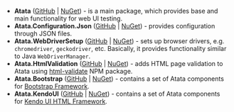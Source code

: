 - **Atata** ([GitHub](https://github.com/atata-framework/atata) | [NuGet](https://www.nuget.org/packages/Atata/)) -
  is a main package, which provides base and main functionality for web UI testing.
- **Atata.Configuration.Json** ([GitHub](https://github.com/atata-framework/atata-configuration-json) | [NuGet](https://www.nuget.org/packages/Atata.Configuration.Json/)) -
  provides configuration through JSON files.
- **Atata.WebDriverSetup** ([GitHub](https://github.com/atata-framework/atata-webdriversetup) | [NuGet](https://www.nuget.org/packages/Atata.WebDriverSetup/)) -
  sets up browser drivers, e.g. `chromedriver`, `geckodriver`, etc.
  Basically, it provides functionality similar to Java `WebDriverManager`.
- **Atata.HtmlValidation** ([GitHub](https://github.com/atata-framework/atata-htmlvalidation) | [NuGet](https://www.nuget.org/packages/Atata.HtmlValidation/)) -
  adds HTML page validation to Atata using [html-validate](https://www.npmjs.com/package/html-validate) NPM package.
- **Atata.Bootstrap** ([GitHub](https://github.com/atata-framework/atata-bootstrap) | [NuGet](https://www.nuget.org/packages/Atata.Bootstrap/)) -
  contains a set of Atata components for [Bootstrap Framework](https://getbootstrap.com/).
- **Atata.KendoUI** ([GitHub](https://github.com/atata-framework/atata-kendoui) | [NuGet](https://www.nuget.org/packages/Atata.KendoUI/)) -
  contains a set of Atata components for [Kendo UI HTML Framework](https://www.telerik.com/kendo-ui).